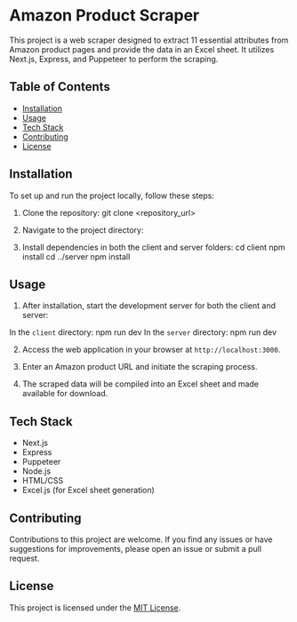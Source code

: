 # Amazon Product Scraper

This project is a web scraper designed to extract 11 essential attributes from Amazon product pages and provide the data in an Excel sheet. It utilizes Next.js, Express, and Puppeteer to perform the scraping.

## Table of Contents
- [Installation](#installation)
- [Usage](#usage)
- [Tech Stack](#tech-stack)
- [Contributing](#contributing)
- [License](#license)

## Installation

To set up and run the project locally, follow these steps:

1. Clone the repository:
git clone <repository_url>

2. Navigate to the project directory:

3. Install dependencies in both the client and server folders:
cd client
npm install
cd ../server
npm install
## Usage

1. After installation, start the development server for both the client and server:

In the `client` directory:
npm run dev
In the `server` directory:
npm run dev

2. Access the web application in your browser at `http://localhost:3000`.

3. Enter an Amazon product URL and initiate the scraping process.

4. The scraped data will be compiled into an Excel sheet and made available for download.

## Tech Stack

- Next.js
- Express
- Puppeteer
- Node.js
- HTML/CSS
- Excel.js (for Excel sheet generation)

## Contributing

Contributions to this project are welcome. If you find any issues or have suggestions for improvements, please open an issue or submit a pull request.

## License

This project is licensed under the [MIT License](LICENSE).
